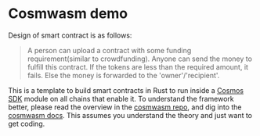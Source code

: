 # Cosmwasm demo

Design of smart contract is as follows:

> A person can upload a contract with some funding requirement(similar to crowdfunding).
> Anyone can send the money to fulfill this contract.
> If the tokens are less than the required amount, it fails.
> Else the money is forwarded to the 'owner'/'recipient'.

This is a template to build smart contracts in Rust to run inside a
[Cosmos SDK](https://github.com/cosmos/cosmos-sdk) module on all chains that enable it.
To understand the framework better, please read the overview in the
[cosmwasm repo](https://github.com/CosmWasm/cosmwasm/blob/master/README.md),
and dig into the [cosmwasm docs](https://www.cosmwasm.com).
This assumes you understand the theory and just want to get coding.
